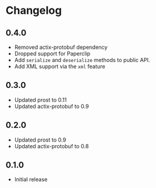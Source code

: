 # Changelog

## 0.4.0
- Removed actix-protobuf dependency
- Dropped support for Paperclip
- Add `serialize` and `deserialize` methods to public API.
- Add XML support via the `xml` feature

## 0.3.0
- Updated prost to 0.11
- Updated actix-protobuf to 0.9

## 0.2.0
- Updated prost to 0.9
- Updated actix-protobuf to 0.8

## 0.1.0
- Initial release
